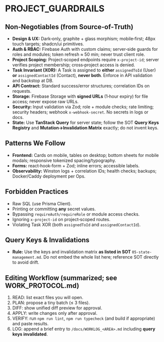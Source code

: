 # PROJECT_GUARDRAILS

## Non‑Negotiables (from Source‑of‑Truth)
- **Design & UX:** Dark‑only, graphite + glass morphism; mobile‑first; 48px touch targets; shadcn/ui primitives.
- **Auth & RBAC:** Firebase Auth with custom claims; server‑side guards for roles and modules; token refresh ≈ 50 min; never trust client role.
- **Project Scoping:** Project‑scoped endpoints require `x-project-id`; server verifies project membership; cross‑project access is denied.
- **Task Invariant (XOR):** A Task is assigned to **either** `assignedToId` (User) **or** `assignedContactId` (Contact), **never both**. Enforce in API validation and backstop at DB.
- **API Contract:** Standard success/error structures; correlation IDs on requests.
- **Storage:** Firebase Storage with **signed URLs** (1‑hour expiry) for file access; never expose raw URLs.
- **Security:** Input validation via Zod; role + module checks; rate limiting; security headers; webhook `x-webhook-secret`. No secrets in logs or docs.
- **State:** Use **TanStack Query** for server state; follow the SOT **Query Keys Registry** and **Mutation→Invalidation Matrix** exactly; do not invent keys.

## Patterns We Follow
- **Frontend:** Cards on mobile, tables on desktop; bottom sheets for mobile modals; responsive tokenized spacing/typography.
- **Forms:** react‑hook‑form + Zod; inline errors; accessible labels.
- **Observability:** Winston logs + correlation IDs; health checks; backups; Docker/Caddy deployment per Ops.

## Forbidden Practices
- Raw SQL (use Prisma Client).
- Printing or committing **any** secret values.
- Bypassing `requireAuth/requireRole` or module access checks.
- Ignoring `x-project-id` on project‑scoped routes.
- Violating Task XOR (both `assignedToId` and `assignedContactId`).

## Query Keys & Invalidations
- **Rule:** Use the keys and invalidation matrix **as listed in SOT** `05-state-management.md`. Do not embed the whole list here; reference SOT directly to avoid drift.

## Editing Workflow (summarized; see WORK_PROTOCOL.md)
1) READ: list exact files you will open.
2) PLAN: propose a tiny batch (≤ 3 files).
3) DIFF: show unified diff preview for approval.
4) APPLY: write changes only after approval.
5) VERIFY: run `npm run lint`, `npm run typecheck` (and build if appropriate) and paste results.
6) LOG: append a brief entry to `/docs/WORKLOG_<AREA>.md` including **query keys invalidated**.